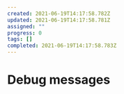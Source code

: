 ```yaml
---
created: 2021-06-19T14:17:58.782Z
updated: 2021-06-19T14:17:58.781Z
assigned: ""
progress: 0
tags: []
completed: 2021-06-19T14:17:58.783Z
---
```


# Debug messages
